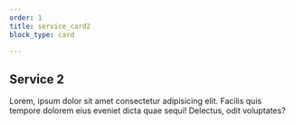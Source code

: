 ```yaml
---
order: 1
title: service_card2
block_type: card

---
```



## Service 2

Lorem, ipsum dolor sit amet consectetur adipisicing elit. Facilis quis tempore dolorem eius eveniet dicta quae sequi! Delectus, odit voluptates?

